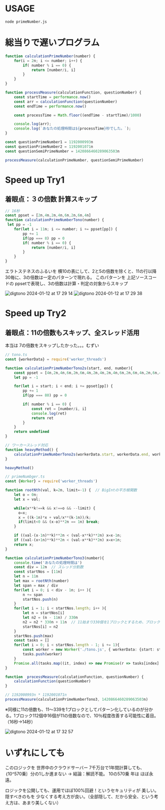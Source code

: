 # USAGE
```shell
node primeNumber.js
```

# 総当りで遅いプログラム
```js
function calculationPrimeNumber(number) {
    for(i = 2n; i <= number; i++) {
        if( number % i == 0) {
            return [number/i, i]
        }
    }
}

function processMeasure(calculationFunction, questionNumber) {
    const startTime = performance.now()
    const arr = calculationFunction(questionNumber)
    const endTime = performance.now()

    const processTime = Math.floor((endTime - startTime)/1000)

    console.log(arr);
    console.log(`あなたの処理時間は${processTime}秒でした。`);
}

const questionPrimeNumber1 = 1192000993n
const questionPrimeNumber2 = 1192001071n
const questionSemiPrimeNumber = 1420866460289063503n

processMeasure(calculationPrimeNumber, questionSemiPrimeNumber)
```

# Speed up Try1
## 着眼点：３の倍数 計算スキップ
```js
// 16秒
const ppset = [2n,4n,2n,4n,6n,2n,6n,4n]
function calculationPrimeNumberTono(number) {
 let pp = -1
    for(let i = 11n; i <= number; i += ppset[pp]) {
        pp += 1
        if(pp === 8) pp = 0
        if( number % i == 0) {
            return [number/i, i]
        }
    }
}
```
エラトステネスのふるいを 横10の表にして、2と5の倍数を除くと、11の行以降30毎に、3の倍数は一定のパターンで現れる。
このパターンを 上記ソースコードの ppsetで表現し、3の倍数は計算・判定の対象からスキップ

![digtono 2024-01-12 at 17 29 14](https://github.com/mtonosaki/primeNumberSpeedTry/assets/34669114/ffdcda68-c2d8-4e32-9257-10d479b9005a)
![digtono 2024-01-12 at 17 29 38](https://github.com/mtonosaki/primeNumberSpeedTry/assets/34669114/8959599c-b38e-41ec-8d9b-7f9f7363c9bb)

# Speed up Try2
## 着眼点：11の倍数もスキップ、全スレッド活用
本当は 7の倍数をスキップしたかった。。。むずい  

```js:tono.ts
// tono.ts
const {workerData} = require('worker_threads')

function calculationPrimeNumberTono2s(start, end, number){
    const ppset = [4n,2n,4n,6n,2n,6n,4n,2n,4n,2n,4n,6n,2n,6n,4n,2n,6n,4n,6n,2n,6n,4n,2n,4n,2n,4n,6n,8n,4n,2n,4n,2n,10n,2n,6n,4n,2n,4n,2n,4n,6n,2n,10n,2n,4n,2n,4n,8n,6n,4n,2n,4n,2n,4n,6n,2n,6n,4n,6n,2n,4n,6n,2n,6n,4n,2n,4n,2n,4n,6n,2n,6n,4n,2n,4n,6n,6n,2n,6n,6n,]
    let pp = -1

    for(let i = start; i < end; i += ppset[pp]) {
        pp += 1
        if(pp === 80) pp = 0

        if( number % i == 0) {
            const ret = [number/i, i]
            console.log(ret)
            return ret
        }
    }
    return undefined
}

// ワーカースレッド対応
function heavyMethod() {
    calculationPrimeNumberTono2s(workerData.start, workerData.end, workerData.number)
}

heavyMethod()
```

```js:primeNumbger.ts
// primeNumbger.ts
const {Worker} = require('worker_threads')

function rootNth(val, k=2n, limit=-1) {  // BigIntの平方根関数
    let o = 0n;
    let x = val;

    while(x**k!==k && x!==o && --limit) {
      o=x;
      x = ((k-1n)*x + val/x**(k-1n))/k;
      if(limit<0 && (x-o)**2n == 1n) break;
    }

    if ((val-(x-1n)**k)**2n < (val-x**k)**2n) x=x-1n;
    if ((val-(x+1n)**k)**2n < (val-x**k)**2n) x=x+1n;
    return x;
}

function calculationPrimeNumberTono3(number){
    console.time('あなたの処理時間は')
    const div = 12n  // スレッド分割数
    const startNos = [11n]
    let n = 11n
    let max = rootNth(number)
    let span = max / div
    for(let i = 0; i < div - 1n; i++ ){
        n += span
        startNos.push(n)
    }
    for(let i = 1; i < startNos.length; i++ ){
        let n = startNos[i]
        let n2 = (n - 11n) / 330n
        n2 = n2 * 330n + 11n  // 11始まり330個を1ブロックとするため、ブロックの開始点を求める
        startNos[i] = n2
    }
    startNos.push(max)
    const tasks = []
    for(let i = 0; i < startNos.length - 1; i += 1){
        const worker = new Worker('./tono.js', { workerData: {start: startNos[i] + 2n, end: startNos[i + 1], number}})
        tasks.push(worker)
    }
    Promise.all(tasks.map((it, index) => new Promise(r => tasks[index].on('exit', r)))).then(() => console.timeEnd('あなたの処理時間は'))
}

function  processMeasure(calculationFunction, questionNumber) {
    calculationFunction(questionNumber)
}

// 1192000993n * 1192001071n
processMeasure(calculationPrimeNumberTono3, 1420866460289063503n)
```
※同様に11の倍数も、11〜339を1ブロックとしてパターン化しているのが分かる。1ブロック112個中16個が11の倍数なので、10％程度改善する可能性に着目。（16秒→14秒）  

![digtono 2024-01-12 at 17 32 57](https://github.com/mtonosaki/primeNumberSpeedTry/assets/34669114/f9afc305-56af-4994-a863-8416a413cce7)

# いずれにしても
このロジックを
世界中のクラウドサーバー 7千万台で1年間計算しても、｛10^570乗｝分の1しか進まない
→ 結論：解読不能。
10の570乗 年は ほぼ永遠。

ロジックを公開しても、運用でほぼ100%回避！というセキュリティが 美しい。隠すべきのもを 少なくする考え方が良い。（全部隠して、だから安全、という考え方は、あまり美しくない）






